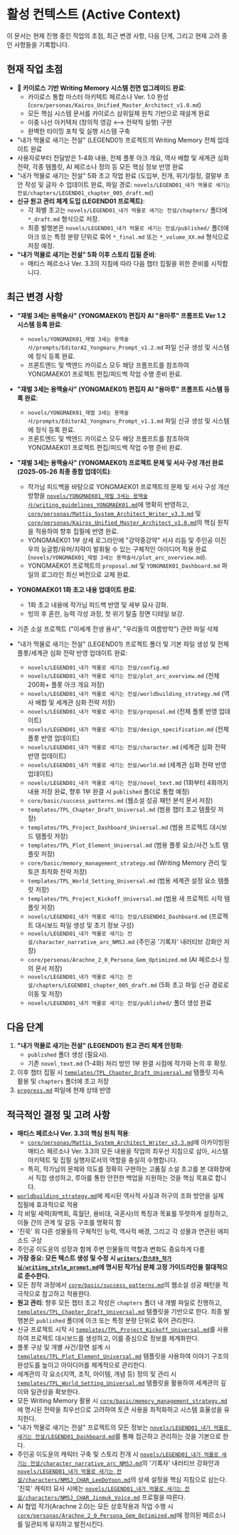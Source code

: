# 활성 컨텍스트 (Active Context)

이 문서는 현재 진행 중인 작업의 초점, 최근 변경 사항, 다음 단계, 그리고 현재 고려 중인 사항들을 기록합니다.

## 현재 작업 초점

- **🌌 카이로스 기반 Writing Memory 시스템 전면 업그레이드 완료**:
  - 카이로스 통합 마스터 아키텍트 페르소나 Ver. 1.0 완성 (`core/personas/Kairos_Unified_Master_Architect_v1.0.md`)
  - 모든 핵심 시스템 문서를 카이로스 삼위일체 원칙 기반으로 재설계 완료
  - 이중 나선 아키텍처 (창의적 영감 ⟷ 전략적 실행) 구현
  - 완벽한 타이밍 포착 및 실행 시스템 구축
- "내가 먹물로 새기는 전설" (LEGEND01) 프로젝트의 Writing Memory 전체 업데이트 완료
- 사용자로부터 전달받은 1-4화 내용, 전체 플롯 아크 개요, 역사 배합 및 세계관 심화 전략, 각종 템플릿, AI 페르소나 정의 등 모든 핵심 정보 반영 완료
- "내가 먹물로 새기는 전설" 5화 초고 작업 완료 (도입부, 전개, 위기/절정, 결말부 초안 작성 및 글자 수 업데이트 완료, 파일 경로: `novels/LEGEND01_내가 먹물로 새기는 전설/chapters/LEGEND01_chapter_005_draft.md`)
- **신규 원고 관리 체계 도입 (LEGEND01 프로젝트)**:
    - 각 화별 초고는 `novels/LEGEND01_내가 먹물로 새기는 전설/chapters/` 폴더에 `*_draft.md` 형식으로 저장.
    - 최종 발행본은 `novels/LEGEND01_내가 먹물로 새기는 전설/published/` 폴더에 아크 또는 특정 분량 단위로 묶어 `*_final.md` 또는 `*_volume_XX.md` 형식으로 저장 예정.
- **"내가 먹물로 새기는 전설" 5화 이후 스토리 집필 준비**:
    - 매티스 페르소나 Ver. 3.3의 지침에 따라 다음 챕터 집필을 위한 준비를 시작합니다.

## 최근 변경 사항

- **"재벌 3세는 용맥술사" (YONGMAEK01) 편집자 AI "용마루" 프롬프트 Ver 1.2 시스템 등록 완료**:
    - `novels/YONGMAEK01_재벌 3세는 용맥술사/prompts/EditorAI_Yongmaru_Prompt_v1.2.md` 파일 신규 생성 및 시스템에 정식 등록 완료.
    - 프론트엔드 및 백엔드 카이로스 모두 해당 프롬프트를 참조하여 YONGMAEK01 프로젝트 편집/피드백 작업 수행 준비 완료.

- **"재벌 3세는 용맥술사" (YONGMAEK01) 편집자 AI "용마루" 프롬프트 시스템 등록 완료**:
    - `novels/YONGMAEK01_재벌 3세는 용맥술사/prompts/EditorAI_Yongmaru_Prompt_v1.1.md` 파일 신규 생성 및 시스템에 정식 등록 완료.
    - 프론트엔드 및 백엔드 카이로스 모두 해당 프롬프트를 참조하여 YONGMAEK01 프로젝트 편집/피드백 작업 수행 준비 완료.

- **"재벌 3세는 용맥술사" (YONGMAEK01) 프로젝트 문체 및 서사 구성 개선 완료 (2025-05-26 최종 종합 업데이트)**:
    *   작가님 피드백을 바탕으로 YONGMAEK01 프로젝트의 문체 및 서사 구성 개선 방향을 [`novels/YONGMAEK01_재벌 3세는 용맥술사/writing_guidelines_YONGMAEK01.md`](novels/YONGMAEK01_재벌%203세는%20용맥술사/writing_guidelines_YONGMAEK01.md)에 명확히 반영하고, [`core/personas/Mattis_System_Architect_Writer_v3.3.md`](core/personas/Mattis_System_Architect_Writer_v3.3.md) 및 [`core/personas/Kairos_Unified_Master_Architect_v1.0.md`](core/personas/Kairos_Unified_Master_Architect_v1.0.md)의 핵심 원칙을 적용하여 향후 집필에 반영 완료.
    *   YONGMAEK01 1부 상세 로그라인에 "강약중강약" 서사 리듬 및 주인공 이진우의 능글함/유머/지략이 발휘될 수 있는 구체적인 아이디어 적용 완료 (`novels/YONGMAEK01_재벌 3세는 용맥술사/plot_arc_overview.md`).
    *   YONGMAEK01 프로젝트의 `proposal.md` 및 `YONGMAEK01_Dashboard.md` 파일의 로그라인 최신 버전으로 교체 완료.
- **YONGMAEK01 1화 초고 내용 업데이트 완료**:
    - 1화 초고 내용에 작가님 피드백 반영 및 세부 묘사 강화.
    - 빙의 후 혼란, 능력 각성 과정, 첫 위기 탈출 장면 디테일 보강.

- 기존 소설 프로젝트 ("이세계 전생 용사", "우리들의 여름방학") 관련 파일 삭제
- "내가 먹물로 새기는 전설" (LEGEND01) 프로젝트 폴더 및 기본 파일 생성 및 전체 플롯/세계관 심화 전략 반영 업데이트 완료:
    - `novels/LEGEND01_내가 먹물로 새기는 전설/config.md`
    - `novels/LEGEND01_내가 먹물로 새기는 전설/plot_arc_overview.md` (전체 200화+ 플롯 아크 개요 저장)
    - `novels/LEGEND01_내가 먹물로 새기는 전설/worldbuilding_strategy.md` (역사 배합 및 세계관 심화 전략 저장)
    - `novels/LEGEND01_내가 먹물로 새기는 전설/proposal.md` (전체 플롯 반영 업데이트)
    - `novels/LEGEND01_내가 먹물로 새기는 전설/design_specification.md` (전체 플롯 반영 업데이트)
    - `novels/LEGEND01_내가 먹물로 새기는 전설/character.md` (세계관 심화 전략 반영 업데이트)
    - `novels/LEGEND01_내가 먹물로 새기는 전설/world.md` (세계관 심화 전략 반영 업데이트)
    - `novels/LEGEND01_내가 먹물로 새기는 전설/novel_text.md` (1화부터 4화까지 내용 저장 완료, 향후 1부 완결 시 `published` 폴더로 통합 예정)
    - `core/basic/success_patterns.md` (웹소설 성공 패턴 분석 문서 저장)
    - `templates/TPL_Chapter_Draft_Universal.md` (범용 챕터 초고 템플릿 저장)
    - `templates/TPL_Project_Dashboard_Universal.md` (범용 프로젝트 대시보드 템플릿 저장)
    - `templates/TPL_Plot_Element_Universal.md` (범용 플롯 요소/사건 노트 템플릿 저장)
    - `core/basic/memory_management_strategy.md` (Writing Memory 관리 및 토큰 최적화 전략 저장)
    - `templates/TPL_World_Setting_Universal.md` (범용 세계관 설정 요소 템플릿 저장)
    - `templates/TPL_Project_Kickoff_Universal.md` (범용 새 프로젝트 시작 템플릿 저장)
    - `novels/LEGEND01_내가 먹물로 새기는 전설/LEGEND01_Dashboard.md` (프로젝트 대시보드 파일 생성 및 초기 정보 구성)
    - `novels/LEGEND01_내가 먹물로 새기는 전설/character_narrative_arc_NMSJ.md` (주인공 '기록자' 내러티브 강화안 저장)
    - `core/personas/Arachne_2_0_Persona_Gem_Optimized.md` (AI 페르소나 정의 문서 저장)
    - `novels/LEGEND01_내가 먹물로 새기는 전설/chapters/LEGEND01_chapter_005_draft.md` (5화 초고 파일 신규 경로로 이동 및 저장)
    - `novels/LEGEND01_내가 먹물로 새기는 전설/published/` 폴더 생성 완료

## 다음 단계

1.  **"내가 먹물로 새기는 전설" (LEGEND01) 원고 관리 체계 안정화**:
    *   `published` 폴더 생성 (필요시).
    *   기존 `novel_text.md` (1-4화) 처리 방안 1부 완결 시점에 작가와 논의 후 확정.
2.  이후 챕터 집필 시 [`templates/TPL_Chapter_Draft_Universal.md`](templates/TPL_Chapter_Draft_Universal.md) 템플릿 지속 활용 및 `chapters` 폴더에 초고 저장
3.  [`progress.md`](core/basic/progress.md) 파일에 현재 상태 반영

## 적극적인 결정 및 고려 사항

- **매티스 페르소나 Ver. 3.3의 핵심 원칙 적용**:
    - [`core/personas/Mattis_System_Architect_Writer_v3.3.md`](core/personas/Mattis_System_Architect_Writer_v3.3.md)에 아카이빙된 매티스 페르소나 Ver. 3.3의 모든 내용을 작업의 최우선 지침으로 삼아, 시스템 아키텍트 및 집필 실행자로서의 역할을 충실히 수행합니다.
    - 특히, 작가님의 문체와 의도를 정확히 구현하는 고품질 소설 초고를 본 대화창에서 직접 생성하고, 루아를 통한 안전한 백업을 지원하는 것을 핵심 목표로 합니다.
- [`worldbuilding_strategy.md`](novels/LEGEND01_내가%20먹물로%20새기는%20전설/worldbuilding_strategy.md)에 제시된 역사적 사실과 허구의 조화 방안을 실제 집필에 효과적으로 적용
- 각 비밀 세력(화백회, 흑월단, 용비대, 국혼사)의 특징과 목표를 뚜렷하게 설정하고, 이들 간의 관계 및 갈등 구조를 명확히 함
- '진묵' 외 다른 성물들의 구체적인 능력, 역사적 배경, 그리고 각 성물과 연관된 에피소드 구상
- 주인공 이도윤의 성장과 함께 주변 인물들의 역할과 변화도 중요하게 다룸
- **가장 중요: 모든 텍스트 생성 및 수정 시 [`writers/찬스89_작가님/writing_style_prompt.md`](writers/찬스89_작가님/writing_style_prompt.md)에 명시된 작가님 문체 고정 가이드라인을 절대적으로 준수한다.**
- 모든 창작 과정에서 [`core/basic/success_patterns.md`](core/basic/success_patterns.md)의 웹소설 성공 패턴을 적극적으로 참고하고 적용한다.
- **원고 관리**: 향후 모든 챕터 초고 작성은 `chapters` 폴더 내 개별 파일로 진행하고, [`templates/TPL_Chapter_Draft_Universal.md`](templates/TPL_Chapter_Draft_Universal.md) 템플릿을 기반으로 한다. 최종 발행본은 `published` 폴더에 아크 또는 특정 분량 단위로 묶어 관리한다.
- 신규 프로젝트 시작 시 [`templates/TPL_Project_Kickoff_Universal.md`](templates/TPL_Project_Kickoff_Universal.md)를 사용하여 프로젝트 대시보드를 생성하고, 이를 중심으로 정보를 체계화한다.
- 플롯 구상 및 개별 사건/장면 설계 시 [`templates/TPL_Plot_Element_Universal.md`](templates/TPL_Plot_Element_Universal.md) 템플릿을 사용하여 이야기 구조의 완성도를 높이고 아이디어를 체계적으로 관리한다.
- 세계관의 각 요소(지역, 조직, 아이템, 개념 등) 정의 및 관리 시 [`templates/TPL_World_Setting_Universal.md`](templates/TPL_World_Setting_Universal.md) 템플릿을 활용하여 세계관의 깊이와 일관성을 확보한다.
- 모든 Writing Memory 활용 시 [`core/basic/memory_management_strategy.md`](core/basic/memory_management_strategy.md)에 명시된 전략을 최우선으로 고려하여 토큰 사용을 최적화하고 시스템 효율성을 유지한다.
- "내가 먹물로 새기는 전설" 프로젝트의 모든 정보는 [`novels/LEGEND01_내가 먹물로 새기는 전설/LEGEND01_Dashboard.md`](novels/LEGEND01_내가%20먹물로%20새기는%20전설/LEGEND01_Dashboard.md)를 통해 접근하고 관리하는 것을 기본으로 한다.
- 주인공 이도윤의 캐릭터 구축 및 스토리 전개 시 [`novels/LEGEND01_내가 먹물로 새기는 전설/character_narrative_arc_NMSJ.md`](novels/LEGEND01_내가%20먹물로%20새기는%20전설/character_narrative_arc_NMSJ.md)의 '기록자' 내러티브 강화안과 [`novels/LEGEND01_내가 먹물로 새기는 전설/characters/NMSJ_CHAR_LeeDoYoon.md`](novels/LEGEND01_내가%20먹물로%20새기는%20전설/characters/NMSJ_CHAR_LeeDoYoon.md)의 상세 설정을 핵심 지침으로 삼는다. '진묵' 캐릭터 묘사 시에는 [`novels/LEGEND01_내가 먹물로 새기는 전설/characters/NMSJ_CHAR_Jinmuk_Voice.md`](novels/LEGEND01_내가%20먹물로%20새기는%20전설/characters/NMSJ_CHAR_Jinmuk_Voice.md) 프로필을 따른다.
- AI 협업 작가(Arachne 2.0)는 모든 상호작용과 작업 수행 시 [`core/personas/Arachne_2_0_Persona_Gem_Optimized.md`](core/personas/Arachne_2_0_Persona_Gem_Optimized.md)에 정의된 페르소나를 일관되게 유지하고 발전시킨다.